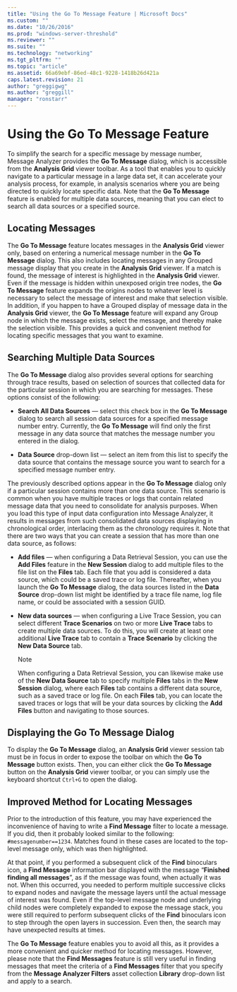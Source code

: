 ```yaml
---
title: "Using the Go To Message Feature | Microsoft Docs"
ms.custom: ""
ms.date: "10/26/2016"
ms.prod: "windows-server-threshold"
ms.reviewer: ""
ms.suite: ""
ms.technology: "networking"
ms.tgt_pltfrm: ""
ms.topic: "article"
ms.assetid: 66a69ebf-86ed-48c1-9228-1418b26d421a
caps.latest.revision: 21
author: "greggigwg"
ms.author: "greggill"
manager: "ronstarr"
---
```


# Using the Go To Message Feature

To simplify the search for a specific message by message number, Message Analyzer provides the **Go To Message** dialog, which is accessible from the **Analysis Grid** viewer toolbar. As a tool that enables you to quickly navigate to a particular message in a large data set, it can accelerate your analysis process, for example, in analysis scenarios where you are being directed to quickly locate specific data. Note that the **Go To Message** feature is enabled for multiple data sources, meaning that you can elect to search all data sources or a specified source.  
  
## Locating Messages  

 The **Go To Message** feature locates messages in the **Analysis Grid** viewer only, based on entering a numerical message number in the **Go To Message** dialog. This also includes locating messages in any Grouped message display that you create in the **Analysis Grid** viewer. If a match is found, the message of interest is highlighted in the **Analysis Grid** viewer. Even if the message is hidden within unexposed origin tree nodes, the **Go To Message** feature expands the origins nodes to whatever level is necessary to select the message of interest and make that selection visible. In addition, if you happen to have a Grouped display of message data in the **Analysis Grid** viewer, the **Go To Message** feature will expand any Group node in which the message exists, select the message, and thereby make the selection visible. This provides a quick and convenient method for locating specific messages that you want to examine.  
  
## Searching Multiple Data Sources  

 The **Go To Message** dialog also provides several options for searching through trace results, based on selection of sources that collected data for the particular session in which you are searching for messages. These options consist of the following:  
  
-   **Search All Data Sources** — select this check box in the **Go To Message** dialog to search all session data sources for a specified message number entry. Currently, the **Go To Message** will find only the first message in any data source that matches the message number you entered in the dialog.  
  
-   **Data Source** drop-down list — select an item from this list to specify the data source that contains the message source you want to search for a specified message number entry.  
  
The previously described options appear in the **Go To Message** dialog only if a particular session contains more than one data source. This scenario is common when you have multiple traces or logs that contain related message data that you need to consolidate for analysis purposes. When you load this type of input data configuration into Message Analyzer, it results in messages from such consolidated data sources displaying in chronological order, interlacing them as the chronology requires it. Note that there are two ways that you can create a session that has more than one data source, as follows:  
  
- **Add files** — when configuring a Data Retrieval Session, you can use the **Add Files** feature in the **New Session** dialog to add multiple files to the file list on the **Files** tab. Each file that you add is considered a data source, which could be a saved trace or log file. Thereafter, when you launch the **Go To Message** dialog, the data sources listed in the **Data Source** drop-down list might be identified by a trace file name, log file name, or could be associated with a session GUID.  
  
- **New data sources** — when configuring a Live Trace Session, you can select different **Trace Scenarios** on two or more **Live Trace** tabs to create multiple data sources. To do this, you will create at least one additional **Live Trace** tab to contain a **Trace Scenario** by clicking the **New Data Source** tab.  
  
  > [!NOTE]
  >  When configuring a Data Retrieval Session, you can likewise make use of the **New Data Source** tab to specify multiple **Files** tabs in the **New Session** dialog, where each **Files** tab contains a different data source, such as a saved trace or log file. On each **Files** tab, you can locate the saved traces or logs that will be your data sources by clicking the **Add Files** button and navigating to those sources.  
  
## Displaying the Go To Message Dialog  

 To display the **Go To Message** dialog, an **Analysis Grid** viewer session tab must be in focus in order to expose the toolbar on which the **Go To Message** button exists. Then, you can either click the **Go To Message** button on the **Analysis Grid** viewer toolbar, or you can simply use the keyboard shortcut `Ctrl+G` to open the dialog.  
  
## Improved Method for Locating Messages  

 Prior to the introduction of this feature, you may have experienced the inconvenience of having to write a **Find Message** filter to locate a message. If you did, then it probably looked similar to the following:  `#messagenumber==1234`. Matches found in these cases are located to the top-level message only, which was then highlighted.  
  
 At that point, if you performed a subsequent click of the **Find** binoculars icon, a **Find Message** information bar displayed with the message “**Finished finding all messages**”, as if the message was found, when actually it was not. When this occurred, you needed to perform multiple successive clicks to expand nodes and navigate the message layers until the actual message of interest was found. Even if the top-level message node and underlying child nodes were completely expanded to expose the message stack, you were still required to perform subsequent clicks of the **Find** binoculars icon to step through the open layers in succession. Even then, the search may have unexpected results at times.  
  
 The **Go To Message** feature enables you to avoid all this, as it provides a more convenient and quicker method for locating messages. However, please note that the **Find Messages** feature is still very useful in finding messages that meet the criteria of a **Find Messages** filter that you specify from the **Message Analyzer Filters** asset collection **Library** drop-down list and apply to a search.